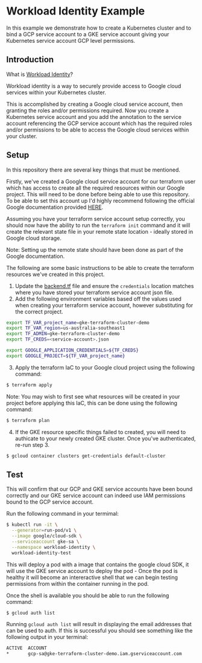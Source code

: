 # Workload Identity Example

In this example we demonstrate how to create a Kubernetes cluster and to bind a GCP service account to a GKE service account giving your Kubernetes service account GCP level permissions.

## Introduction

What is [Workload Identity](https://cloud.google.com/kubernetes-engine/docs/how-to/workload-identity)?

Workload identity is a way to securely provide access to Google cloud services within your Kubernetes cluster.

This is accomplished by creating a Google cloud service account, then granting the roles and/or permissions required. Now you create a Kubernetes service account and you add the annotation to the service account referencing the GCP service account which has the required roles and/or permissions to be able to access the Google cloud services within your cluster.

## Setup

In this repository there are several key things that must be mentioned.

Firstly, we've created a Google cloud service account for our terraform user which has access to create all the required resources within our Google project. This will need to be done before being able to use this repository. To be able to set this account up I'd highly recommend following the official Google documentation provided [HERE](https://cloud.google.com/community/tutorials/managing-gcp-projects-with-terraform).

Assuming you have your terraform service account setup correctly, you should now have the ability to run the `terraform init` command and it will create the relevant state file in your remote state location - ideally stored in Google cloud storage.

Note: Setting up the remote state should have been done as part of the Google documentation.

The following are some basic instructions to be able to create the terraform resources we've created in this project.

1. Update the [backend.tf](backend.tf) file and ensure the `credentials` location matches where you have stored your terraform service account json file.
2. Add the following environment variables based off the values used when creating your terraform service account, however substituting for the correct project.

```bash
export TF_VAR_project_name=gke-terraform-cluster-demo
export TF_VAR_region=us-australia-southeast1
export TF_ADMIN=gke-terraform-cluster-demo
export TF_CREDS=<service-account>.json

export GOOGLE_APPLICATION_CREDENTIALS=${TF_CREDS}
export GOOGLE_PROJECT=${TF_VAR_project_name}
```

3. Apply the terraform IaC to your Google cloud project using the following command:

```bash
$ terraform apply
```

Note: You may wish to first see what resources will be created in your project before applying this IaC, this can be done using the following command:

```bash
$ terraform plan
```

4. If the GKE resource specific things failed to created, you will need to authicate to your newly created GKE cluster. Once you've authenticated, re-run step 3.

```bash
$ gcloud container clusters get-credentials default-cluster
```

## Test

This will confirm that our GCP and GKE service accounts have been bound correctly and our GKE service account can indeed use IAM permissions bound to the GCP service account.

Run the following command in your termimal:

```bash
$ kubectl run -it \
  --generator=run-pod/v1 \
  --image google/cloud-sdk \
  --serviceaccount gke-sa \
  --namespace workload-identity \
  workload-identity-test
```

This will deploy a pod with a image that contains the google cloud SDK, it will use the GKE service account to deploy the pod - Once the pod is healthy it will become an intereractive shell that we can begin testing permissions from within the container running in the pod.

Once the shell is available you should be able to run the following command:

```bash
$ gcloud auth list
```

Running `gcloud auth list` will result in displaying the email addresses that can be used to auth. If this is successful you should see something like the following output in your terminal:

```bash
ACTIVE  ACCOUNT
*       gcp-sa@gke-terraform-cluster-demo.iam.gserviceaccount.com
```
